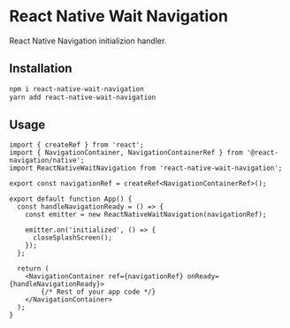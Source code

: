 # React Native Wait Navigation

React Native Navigation initializion handler.

## Installation

```sh
npm i react-native-wait-navigation
yarn add react-native-wait-navigation
```

## Usage

```tsx
import { createRef } from 'react';
import { NavigationContainer, NavigationContainerRef } from '@react-navigation/native';
import ReactNativeWaitNavigation from 'react-native-wait-navigation';

export const navigationRef = createRef<NavigationContainerRef>();

export default function App() {
  const handleNavigationReady = () => {
    const emitter = new ReactNativeWaitNavigation(navigationRef);

    emitter.on('initialized', () => {
      closeSplashScreen();
    });
  };

  return (
    <NavigationContainer ref={navigationRef} onReady={handleNavigationReady}>
        {/* Rest of your app code */}
    </NavigationContainer>
  );
}
```
